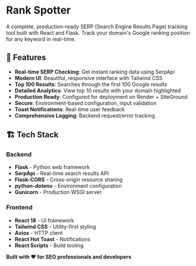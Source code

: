 # Rank Spotter

A complete, production-ready SERP (Search Engine Results Page) tracking tool built with React and Flask. Track your domain's Google ranking position for any keyword in real-time.

## 🌟 Features

- **Real-time SERP Checking**: Get instant ranking data using SerpApi
- **Modern UI**: Beautiful, responsive interface with Tailwind CSS
- **Top 100 Results**: Searches through the first 100 Google results
- **Detailed Analytics**: View top 10 results with your domain highlighted
- **Production Ready**: Configured for deployment on Render + SiteGround
- **Secure**: Environment-based configuration, input validation
- **Toast Notifications**: Real-time user feedback
- **Comprehensive Logging**: Backend request/error tracking

## 🏗️ Tech Stack

### Backend
- **Flask** - Python web framework
- **SerpApi** - Real-time search results API
- **Flask-CORS** - Cross-origin resource sharing
- **python-dotenv** - Environment configuration
- **Gunicorn** - Production WSGI server

### Frontend
- **React 18** - UI framework
- **Tailwind CSS** - Utility-first styling
- **Axios** - HTTP client
- **React Hot Toast** - Notifications
- **React Scripts** - Build tooling





**Built with ❤️ for SEO professionals and developers**
